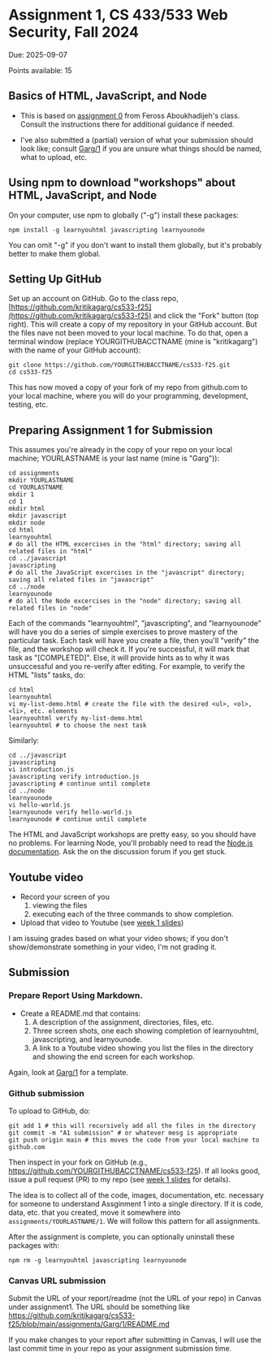 # Assignment 1, CS 433/533 Web Security, Fall 2024

Due: 2025-09-07

Points available: 15

## Basics of HTML, JavaScript, and Node

* This is based on [assignment 0](https://web.stanford.edu/class/cs253/assign0) from Feross Aboukhadijeh's class.  Consult the instructions there for additional guidance if needed.

* I've also submitted a (partial) version of what your submission should look like; consult [Garg/1](Garg/1) if you are unsure what things should be named, what to upload, etc.  

## Using npm to download "workshops" about HTML, JavaScript, and Node

On your computer, use npm to globally ("-g") install these packages:

```
npm install -g learnyouhtml javascripting learnyounode
```

You can omit "-g" if you don't want to install them globally, but it's probably better to make them global.

## Setting Up GitHub

Set up an account on GitHub.  Go to the class repo, [https://github.com/kritikagarg/cs533-f25](https://github.com/kritikagarg/cs533-f25) and click the "Fork" button (top right).  This will create a copy of my repository in your GitHub account.  But the files nave not been moved to your local machine.  To do that, open a terminal window (replace YOURGITHUBACCTNAME (mine is "kritikagarg") with the name of your GitHub account):

```
git clone https://github.com/YOURGITHUBACCTNAME/cs533-f25.git
cd cs533-f25
```

This has now moved a copy of your fork of my repo from github.com to your local machine, where you will do your programming, development, testing, etc.  

## Preparing Assignment 1 for Submission

This assumes you're already in the copy of your repo on your local machine; YOURLASTNAME is your last name (mine is "Garg")):

```
cd assignments
mkdir YOURLASTNAME
cd YOURLASTNAME
mkdir 1
cd 1
mkdir html
mkdir javascript
mkdir node
cd html 
learnyouhtml
# do all the HTML excercises in the "html" directory; saving all related files in "html"
cd ../javascript
javascripting
# do all the JavaScript excercises in the "javascript" directory; saving all related files in "javascript"
cd ../node
learnyounode
# do all the Node excercises in the "node" directory; saving all related files in "node"
```

Each of the commands "learnyouhtml", "javascripting", and "learnyounode" will have you do a series of simple exercises to prove mastery of the particular task.  Each task will have you create a file, then you'll "verify" the file, and the workshop will check it.  If you're successful, it will mark that task as "[COMPLETED]".  Else, it will provide hints as to why it was unsuccessful and you re-verify after editing.  For example, to verify the HTML "lists" tasks, do:

```
cd html
learnyouhtml
vi my-list-demo.html # create the file with the desired <ul>, <ol>, <li>, etc. elements
learnyouhtml verify my-list-demo.html
learnyouhtml # to choose the next task
```

Similarly:

```
cd ../javascript
javascripting
vi introduction.js
javascripting verify introduction.js
javascripting # continue until complete
cd ../node
learnyounode
vi hello-world.js
learnyounode verify hello-world.js
learnyounode # continue until complete
```

The HTML and JavaScript workshops are pretty easy, so you should have no problems.  For learning Node, you'll probably need to read the [Node.js documentation](https://nodejs.org/api/).  Ask the on the discussion forum if you get stuck.  

## Youtube video

* Record your screen of you 
  1. viewing the files 
  2. executing each of the three commands to show completion.  
* Upload that video to Youtube (see [week 1 slides](https://docs.google.com/presentation/d/1zX3S6VLJPYU5Em_nvbPye7Lk5ueKZQTzio8tOYtxVR4/edit?usp=sharing))

I am issuing grades based on what your video shows; if you don't show/demonstrate something in your video, I'm not grading it.  


## Submission

### Prepare Report Using Markdown.
* Create a README.md that contains:
  1. A description of the assignment, directories, files, etc.
  2. Three screen shots, one each showing completion of learnyouhtml, javascripting, and learnyounode.
  3. A link to a Youtube video showing you list the files in the directory and showing the end screen for each workshop.

Again, look at [Garg/1](Garg/1) for a template.

### Github submission

To upload to GitHub, do:

```
git add 1 # this will recursively add all the files in the directory
git commit -m "A1 submission" # or whatever mesg is appropriate
git push origin main # this moves the code from your local machine to github.com
```

Then inspect in your fork on GitHub (e.g., https://github.com/YOURGITHUBACCTNAME/cs533-f25).  If all looks good, issue a pull request (PR) to my repo (see [week 1 slides](https://docs.google.com/presentation/d/1zX3S6VLJPYU5Em_nvbPye7Lk5ueKZQTzio8tOYtxVR4/edit?usp=sharing) for details).

The idea is to collect all of the code, images, documentation, etc. necessary for someone to understand Assginment 1 into a single directory.  If it is code, data, etc. that you created, move it somewhere into ```assignments/YOURLASTNAME/1```.  We will follow this pattern for all assignments.

After the assignment is complete, you can optionally uninstall these packages with:

```
npm rm -g learnyouhtml javascripting learnyounode
```

### Canvas URL submission

Submit the URL of your report/readme (not the URL of your repo) in Canvas under assignment1. The URL should be something like
https://github.com/kritikagarg/cs533-f25/blob/main/assignments/Garg/1/README.md

If you make changes to your report after submitting in Canvas, I will use the last commit time in your repo as your assignment submission time.
